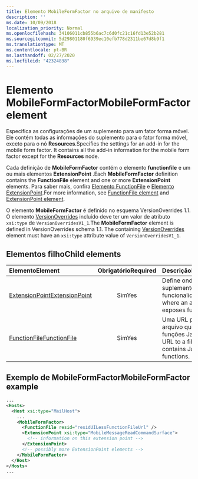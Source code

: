 ```yaml
---
title: Elemento MobileFormFactor no arquivo de manifesto
description: ''
ms.date: 10/09/2018
localization_priority: Normal
ms.openlocfilehash: 34106011cb855b6ac7c6d0fc21c16fd13e52b281
ms.sourcegitcommit: 5d29801180f6939ec10efb778d2311be67d8b9f1
ms.translationtype: MT
ms.contentlocale: pt-BR
ms.lasthandoff: 02/27/2020
ms.locfileid: "42324838"
---
```

# <a name="mobileformfactor-element"></a><span data-ttu-id="ae950-102">Elemento MobileFormFactor</span><span class="sxs-lookup"><span data-stu-id="ae950-102">MobileFormFactor element</span></span>

<span data-ttu-id="ae950-p101">Especifica as configurações de um suplemento para um fator forma móvel. Ele contém todas as informações do suplemento para o fator forma móvel, exceto para o nó **Resources**.</span><span class="sxs-lookup"><span data-stu-id="ae950-p101">Specifies the settings for an add-in for the mobile form factor. It contains all the add-in information for the mobile form factor except for the **Resources** node.</span></span>

<span data-ttu-id="ae950-105">Cada definição de **MobileFormFactor** contém o elemento **functionfile** e um ou mais elementos **ExtensionPoint** .</span><span class="sxs-lookup"><span data-stu-id="ae950-105">Each **MobileFormFactor** definition contains the **FunctionFile** element and one or more **ExtensionPoint** elements.</span></span> <span data-ttu-id="ae950-106">Para saber mais, confira [Elemento FunctionFile](functionfile.md) e [Elemento ExtensionPoint](extensionpoint.md).</span><span class="sxs-lookup"><span data-stu-id="ae950-106">For more information, see [FunctionFile element](functionfile.md) and [ExtensionPoint element](extensionpoint.md).</span></span>

<span data-ttu-id="ae950-p103">O elemento **MobileFormFactor** é definido no esquema VersionOverrides 1.1. O elemento [VersionOverrides](versionoverrides.md) incluído deve ter um valor de atributo `xsi:type` de `VersionOverridesV1_1`.</span><span class="sxs-lookup"><span data-stu-id="ae950-p103">The **MobileFormFactor** element is defined in VersionOverrides schema 1.1. The containing [VersionOverrides](versionoverrides.md) element must have an `xsi:type` attribute value of `VersionOverridesV1_1`.</span></span>

## <a name="child-elements"></a><span data-ttu-id="ae950-109">Elementos filho</span><span class="sxs-lookup"><span data-stu-id="ae950-109">Child elements</span></span>

| <span data-ttu-id="ae950-110">Elemento</span><span class="sxs-lookup"><span data-stu-id="ae950-110">Element</span></span>                               | <span data-ttu-id="ae950-111">Obrigatório</span><span class="sxs-lookup"><span data-stu-id="ae950-111">Required</span></span> | <span data-ttu-id="ae950-112">Descrição</span><span class="sxs-lookup"><span data-stu-id="ae950-112">Description</span></span>  |
|:--------------------------------------|:--------:|:-------------|
| [<span data-ttu-id="ae950-113">ExtensionPoint</span><span class="sxs-lookup"><span data-stu-id="ae950-113">ExtensionPoint</span></span>](extensionpoint.md) | <span data-ttu-id="ae950-114">Sim</span><span class="sxs-lookup"><span data-stu-id="ae950-114">Yes</span></span>      | <span data-ttu-id="ae950-115">Define onde um suplemento expõe a funcionalidade.</span><span class="sxs-lookup"><span data-stu-id="ae950-115">Defines where an add-in exposes functionality.</span></span> |
| [<span data-ttu-id="ae950-116">FunctionFile</span><span class="sxs-lookup"><span data-stu-id="ae950-116">FunctionFile</span></span>](functionfile.md)     | <span data-ttu-id="ae950-117">Sim</span><span class="sxs-lookup"><span data-stu-id="ae950-117">Yes</span></span>      | <span data-ttu-id="ae950-118">Uma URL para um arquivo que contém funções JavaScript.</span><span class="sxs-lookup"><span data-stu-id="ae950-118">A URL to a file that contains JavaScript functions.</span></span>|

## <a name="mobileformfactor-example"></a><span data-ttu-id="ae950-119">Exemplo de MobileFormFactor</span><span class="sxs-lookup"><span data-stu-id="ae950-119">MobileFormFactor example</span></span>

```xml
...
<Hosts>
  <Host xsi:type="MailHost">
    ...
    <MobileFormFactor>
      <FunctionFile resid="residUILessFunctionFileUrl" />
      <ExtensionPoint xsi:type="MobileMessageReadCommandSurface">
        <!-- information on this extension point -->
      </ExtensionPoint> 
      <!-- possibly more ExtensionPoint elements -->
    </MobileFormFactor>
  </Host>
</Hosts>
...
```
